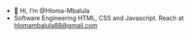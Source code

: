 - 👋 Hi, I’m @Hloma-Mbalula
- Software Engineering
  HTML, CSS and Javascript.
  Reach at hlomambalula88@gmail.com


<!---
Hloma-Mbalula/Hloma-Mbalula is a ✨ special ✨ repository because its `README.md` (this file) appears on your GitHub profile.
You can click the Preview link to take a look at your changes.
--->

